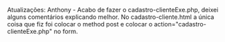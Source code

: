 Atualizações:
  Anthony - Acabo de fazer o cadastro-clienteExe.php, deixei alguns comentários explicando melhor. No cadastro-cliente.html a única coisa que fiz foi colocar o method post e colocar o action="cadastro-clienteExe.php" no form.